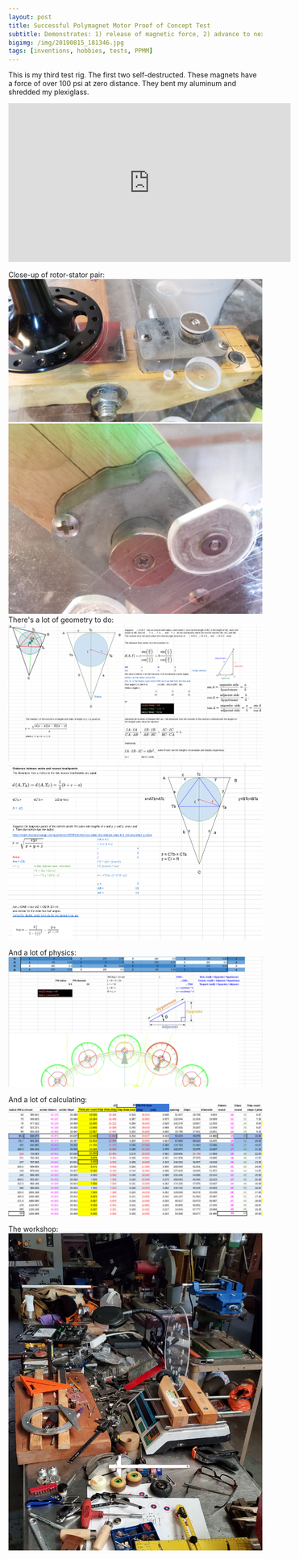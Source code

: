 ```yaml
---
layout: post
title: Successful Polymagnet Motor Proof of Concept Test
subtitle: Demonstrates: 1) release of magnetic force, 2) advance to next station 3) didn't self-destruct this time
bigimg: /img/20190815_181346.jpg
tags: [inventions, hobbies, tests, PPMM]
---
```

This is my third test rig. The first two self-destructed. These magnets have a force of over 100 psi at zero distance. They bent my aluminum and shredded my plexiglass.
<iframe width="560" height="315" src="https://www.youtube.com/embed/zg_jSTjzq7M" frameborder="0" allow="accelerometer; autoplay; encrypted-media; gyroscope; picture-in-picture" allowfullscreen></iframe>

Close-up of rotor-stator pair:
![](/img/20190827_180051.jpg)
![](/img/20190829_162639.jpg)
There's a lot of geometry to do:
![](/img/PPMM_incircles1.png)
![](/img/PPMM_incircles2.png)

And a lot of physics:
![](/img/PPMM_phase.png)

And a lot of calculating:
![](/img/PPMM_diameters.png)

The workshop:
![](/img/IMG_20190815_183704_939.jpg)
